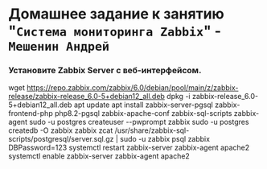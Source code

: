 # Домашнее задание к занятию "`Система мониторинга Zabbix`" - `Мешенин Андрей`
### Установите Zabbix Server с веб-интерфейсом.
wget https://repo.zabbix.com/zabbix/6.0/debian/pool/main/z/zabbix-release/zabbix-release_6.0-5+debian12_all.deb
dpkg -i zabbix-release_6.0-5+debian12_all.deb
apt update
apt install zabbix-server-pgsql zabbix-frontend-php php8.2-pgsql zabbix-apache-conf zabbix-sql-scripts zabbix-agent
sudo -u postgres createuser --pwprompt zabbix
sudo -u postgres createdb -O zabbix zabbix
zcat /usr/share/zabbix-sql-scripts/postgresql/server.sql.gz | sudo -u zabbix psql zabbix
DBPassword=123
systemctl restart zabbix-server zabbix-agent apache2
systemctl enable zabbix-server zabbix-agent apache2




